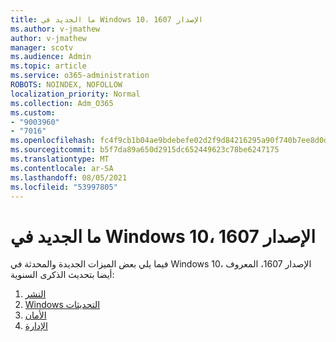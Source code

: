 ```yaml
---
title: ما الجديد في Windows 10، الإصدار 1607
ms.author: v-jmathew
author: v-jmathew
manager: scotv
ms.audience: Admin
ms.topic: article
ms.service: o365-administration
ROBOTS: NOINDEX, NOFOLLOW
localization_priority: Normal
ms.collection: Adm_O365
ms.custom:
- "9003960"
- "7016"
ms.openlocfilehash: fc4f9cb1b04ae9bdebefe02d2f9d84216295a90f740b7ee8d0d7e92e478f3357
ms.sourcegitcommit: b5f7da89a650d2915dc652449623c78be6247175
ms.translationtype: MT
ms.contentlocale: ar-SA
ms.lasthandoff: 08/05/2021
ms.locfileid: "53997805"
---
```

# <a name="whats-new-in-windows-10-version-1607"></a>ما الجديد في Windows 10، الإصدار 1607

فيما يلي بعض الميزات الجديدة والمحدثة في Windows 10، الإصدار 1607، المعروف أيضا بتحديث الذكرى السنوية:

1. [النشر](https://go.microsoft.com/fwlink/?linkid=2114462)
2. [Windows التحديثات](https://go.microsoft.com/fwlink/?linkid=2114463)
3. [الأمان](https://go.microsoft.com/fwlink/?linkid=2114270)
4. [الإدارة](https://go.microsoft.com/fwlink/?linkid=2114271)
